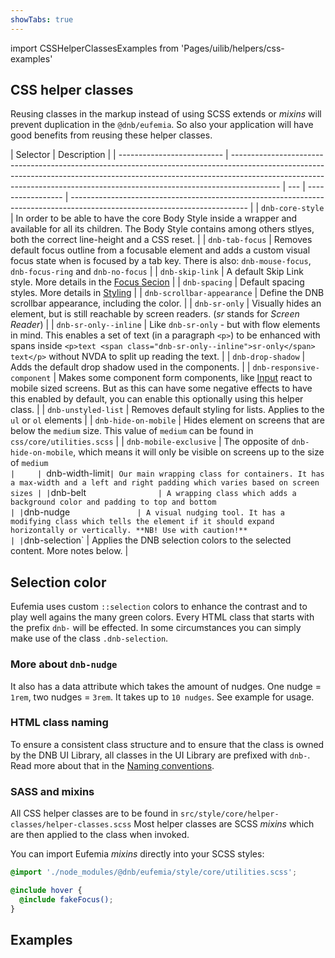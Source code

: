```yaml
---
showTabs: true
---
```


import CSSHelperClassesExamples from 'Pages/uilib/helpers/css-examples'

## CSS helper classes

Reusing classes in the markup instead of using SCSS extends or _mixins_ will prevent duplication in the `@dnb/eufemia`. So also your application will have good benefits from reusing these helper classes.

| Selector                   | Description                                                                                                                                                                                                                                            |
| -------------------------- | ------------------------------------------------------------------------------------------------------------------------------------------------------------------------------------------------------------------------------------------------------ | --- | ----------------- | -------------------------------------------------------------------------------------------------------------------------- |
| `dnb-core-style`           | In order to be able to have the core Body Style inside a wrapper and available for all its children. The Body Style contains among others stlyes, both the correct line-height and a CSS reset.                                                        |
| `dnb-tab-focus`            | Removes default focus outline from a focusable element and adds a custom visual focus state when is focused by a tab key. There is also: `dnb-mouse-focus`, `dnb-focus-ring` and `dnb-no-focus`                                                        |
| `dnb-skip-link`            | A default Skip Link style. More details in the [Focus Secion](/uilib/usage/accessibility/focus#skip-link)                                                                                                                                              |
| `dnb-spacing`              | Default spacing styles. More details in [Styling](/uilib/usage/customisation/styling#spacing)                                                                                                                                                          |
| `dnb-scrollbar-appearance` | Define the DNB scrollbar appearance, including the color.                                                                                                                                                                                              |
| `dnb-sr-only`              | Visually hides an element, but is still reachable by screen readers. (_sr_ stands for _Screen Reader_)                                                                                                                                                 |
| `dnb-sr-only--inline`      | Like `dnb-sr-only` - but with flow elements in mind. This enables a set of text (in a paragraph `<p>`) to be enhanced with spans inside `<p>text <span class="dnb-sr-only--inline">sr-only</span> text</p>` without NVDA to split up reading the text. |
| `dnb-drop-shadow`          | Adds the default drop shadow used in the components.                                                                                                                                                                                                   |
| `dnb-responsive-component` | Makes some component form components, like [Input](/uilib/components/input) react to mobile sized screens. But as this can have some negative effects to have this enabled by default, you can enable this optionally using this helper class.         |
| `dnb-unstyled-list`        | Removes default styling for lists. Applies to the `ul` or `ol` elements                                                                                                                                                                                |
| `dnb-hide-on-mobile`       | Hides element on screens that are below the `medium` size. This value of `medium` can be found in `css/core/utilities.scss`                                                                                                                            |
| `dnb-mobile-exclusive`     | The opposite of `dnb-hide-on-mobile`, which means it will only be visible on screens up to the size of `medium                                                                                                                                         |     | `dnb-width-limit` | Our main wrapping class for containers. It has a max-width and a left and right padding which varies based on screen sizes |
| `dnb-belt`                 | A wrapping class which adds a background color and padding to top and bottom                                                                                                                                                                           |
| `dnb-nudge`                | A visual nudging tool. It has a modifying class which tells the element if it should expand horizontally or vertically. **NB! Use with caution!**                                                                                                      |
| `dnb-selection`            | Applies the DNB selection colors to the selected content. More notes below.                                                                                                                                                                            |

## Selection color

Eufemia uses custom `::selection` colors to enhance the contrast and to play well agains the many green colors.
Every HTML class that starts with the prefix `dnb-` will be effected. In some circumstances you can simply make use of the class `.dnb-selection`.

### More about `dnb-nudge`

It also has a data attribute which takes the amount of nudges. One nudge = `1rem`, two nudges = `3rem`. It takes up to `10 nudges`. See example for usage.

### HTML class naming

To ensure a consistent class structure and to ensure that the class is owned by the DNB UI Library, all classes in the UI Library are prefixed with `dnb-`. Read more about that in the [Naming conventions](/uilib/development/naming).

### SASS and mixins

All CSS helper classes are to be found in `src/style/core/helper-classes/helper-classes.scss`
Most helper classes are SCSS _mixins_ which are then applied to the class when invoked.

You can import Eufemia _mixins_ directly into your SCSS styles:

```scss
@import './node_modules/@dnb/eufemia/style/core/utilities.scss';

@include hover {
  @include fakeFocus();
}
```

## Examples

<CSSHelperClassesExamples />
